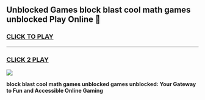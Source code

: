 
## Unblocked Games block blast cool math games unblocked Play Online 👋
<h3>
<a href="https://news.freeplayer.one?title=block_blast_cool_math_games_unblocked&ref=17F">CLICK TO PLAY</a></h3>
<hr>

<h3>
<a href="https://news.freeplayer.one?title=block_blast_cool_math_games_unblocked&ref=17F">CLICK 2 PLAY</a>
  
</h3>

<a href="https://news.freeplayer.one?title=block_blast_cool_math_games_unblocked&ref=17F/"><img src="https://clearcache.store/games.png"></a>


**block blast cool math games unblocked games unblocked: Your Gateway to Fun and Accessible Online Gaming**
